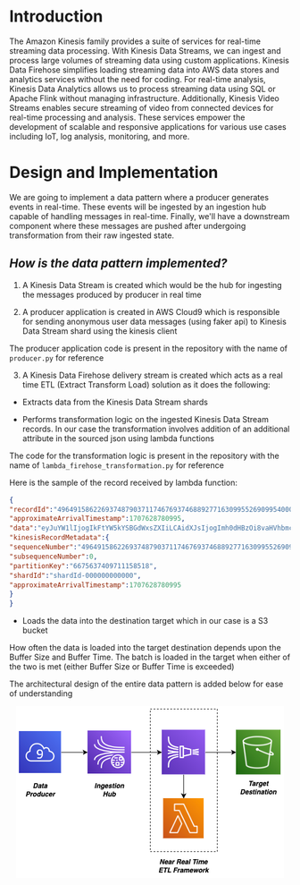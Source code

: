 # Introduction
The Amazon Kinesis family provides a suite of services for real-time streaming data processing. With Kinesis Data Streams, we can ingest and process large volumes of streaming data using custom applications. Kinesis Data Firehose simplifies loading streaming data into AWS data stores and analytics services without the need for coding. For real-time analysis, Kinesis Data Analytics allows us to process streaming data using SQL or Apache Flink without managing infrastructure. Additionally, Kinesis Video Streams enables secure streaming of video from connected devices for real-time processing and analysis. These services empower the development of scalable and responsive applications for various use cases including IoT, log analysis, monitoring, and more.

# Design and Implementation

We are going to implement a data pattern where a producer generates events in real-time. These events will be ingested by an ingestion hub capable of handling messages in real-time. Finally, we'll have a downstream component where these messages are pushed after undergoing transformation from their raw ingested state.

## *How is the data pattern implemented?*

1.  A Kinesis Data Stream is created which would be the hub for ingesting the messages produced by producer in real time
    
2.  A producer application is created in AWS Cloud9 which is responsible for sending anonymous user data messages (using faker api) to Kinesis Data Stream shard using the kinesis client

The producer application code is present in the repository with the name of `producer.py` for reference

3.  A Kinesis Data Firehose delivery stream is created which acts as a real time ETL (Extract Transform Load) solution as it does the following:
-   Extracts data from the Kinesis Data Stream shards
    
-   Performs transformation logic on the ingested Kinesis Data Stream records. In our case the transformation involves addition of an additional attribute in the sourced json using lambda functions
    
The code for the transformation logic is present in the repository with the name of `lambda_firehose_transformation.py` for reference

Here is the sample of the record received by lambda function:
```json
{  
"recordId":"49649158622693748790371174676937468892771630995526909954000000",  
"approximateArrivalTimestamp":1707628780995,  
"data":"eyJuYW1lIjogIkFtYW5kYSBGdWxsZXIiLCAidXJsIjogImh0dHBzOi8vaHVhbmctcm9zZS5pbmZvLyIsICJlbWFpbCI6ICJibGFrZTU3QGV4YW1wbGUuY29tIiwgImNvdW50cnkiOiAiQW5nb2xhIn0=",  
"kinesisRecordMetadata":{  
"sequenceNumber":"49649158622693748790371174676937468892771630995526909954",  
"subsequenceNumber":0,  
"partitionKey":"6675637409711158518",  
"shardId":"shardId-000000000000",  
"approximateArrivalTimestamp":1707628780995  
}  
}
```

-   Loads the data into the destination target which in our case is a S3 bucket

How often the data is loaded into the target destination depends upon the Buffer Size and Buffer Time. The batch is loaded in the target when either of the two is met (either Buffer Size or Buffer Time is exceeded)

The architectural design of the entire data pattern is added below for ease of understanding

<p align="center">
  <img src="/assets/real-time-aws-data-pattern.png" />
</p>
